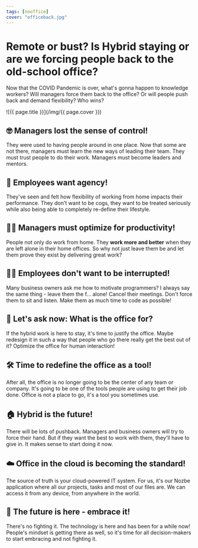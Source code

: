 ```yaml
---
tags: [nooffice]
cover: "officeback.jpg"
---
```


# Remote or bust? Is Hybrid staying or are we forcing people back to the old-school office?

Now that the COVID Pandemic is over, what's gonna happen to knowledge workers? Will managers force them back to the office? Or will people push back and demand flexibility? Who wins?
<!--More-->

![{{ page.title }}](/img/{{ page.cover }})

## 🤓 Managers lost the sense of control!

They were used to having people around in one place. Now that some are not there, managers must learn the new ways of leading their team. They must trust people to do their work. Managers must become leaders and mentors.

## 💪 Employees want agency!

They've seen and felt how flexibility of working from home impacts their performance. They don't want to be cogs, they want to be treated seriously while also being able to completely re-define their lifestyle.

## 👩‍💻 Managers must optimize for productivity!

People not only do work from home. They **work more and better** when they are left alone in their home offices. So why not just leave them be and let them prove they exist by delivering great work?

## 🙅‍♂️ Employees don't want to be interrupted!

Many business owners ask me how to motivate programmers? I always say the same thing - leave them the f... alone! Cancel their meetings. Don't force them to sit and listen. Make them as much time to code as possible!

## 🏢 Let's ask now: What is the office for?

If the hybrid work is here to stay, it's time to justify the office. Maybe redesign it in such a way that people who go there really get the best out of it? Optimize the office for human interaction!

## 🛠️ Time to redefine the office as a tool!

After all, the office is no longer going to be the center of any team or company. It's going to be one of the tools people are using to get their job done. Office is not a place to go, it's a tool you sometimes use.

## 🏠 Hybrid is the future!

There will be lots of pushback. Managers and business owners will try to force their hand. But if they want the best to work with them, they'll have to give in. It makes sense to start doing it now.

## ☁️ Office in the cloud is becoming the standard!

The source of truth is your cloud-powered IT system. For us, it's our Nozbe application where all our projects, tasks and most of our files are. We can access it from any device, from anywhere in the world.

## 🚀 The future is here - embrace it!

There's no fighting it. The technology is here and has been for a while now! People's mindset is getting there as well, so it's time for all decision-makers to start embracing and not fighting it.

[n]: https://michael.gratis/nozbe
[np]: https://michael.gratis/nozbepersonal
